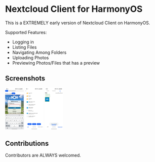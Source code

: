# Nextcloud Client for HarmonyOS

This is a EXTREMELY early version of Nextcloud Client on HarmonyOS.

Supported Features:

- Logging in
- Listing Files
- Navigating Among Folders
- Uploading Photos
- Previewing Photos/Files that has a preview

## Screenshots

<img src="./imgs/1.login.jpg" width="60" alt="Login Screen"></img>
<img src="./imgs/2.home.jpg" width="60" alt="Login Screen"></img>
<img src="./imgs/3.uploads.jpg" width="60" alt="Login Screen"></img>

## Contributions

Contributors are ALWAYS welcomed.
